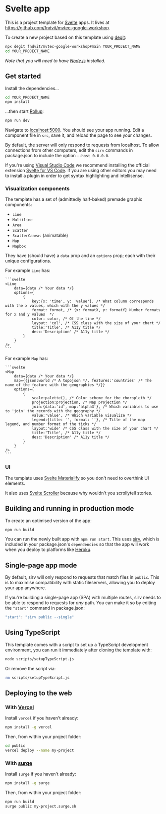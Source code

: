 # Svelte app

This is a project template for [Svelte](https://svelte.dev) apps. It lives at https://github.com/fndvit/mvtec-google-workshop.

To create a new project based on this template using [degit](https://github.com/Rich-Harris/degit):

```bash
npx degit fndvit/mvtec-google-workshop#main YOUR_PROJECT_NAME
cd YOUR_PROJECT_NAME
```

*Note that you will need to have [Node.js](https://nodejs.org) installed.*


## Get started

Install the dependencies...

```bash
cd YOUR_PROJECT_NAME
npm install
```

...then start [Rollup](https://rollupjs.org):

```bash
npm run dev
```

Navigate to [localhost:5000](http://localhost:5000). You should see your app running. Edit a component file in `src`, save it, and reload the page to see your changes.

By default, the server will only respond to requests from localhost. To allow connections from other computers, edit the `sirv` commands in package.json to include the option `--host 0.0.0.0`.

If you're using [Visual Studio Code](https://code.visualstudio.com/) we recommend installing the official extension [Svelte for VS Code](https://marketplace.visualstudio.com/items?itemName=svelte.svelte-vscode). If you are using other editors you may need to install a plugin in order to get syntax highlighting and intellisense.

### Visualization components
The template has a set of (admittedly half-baked) premade graphic components:
* `Line`
* `Multiline`
* `Area`
* `Scatter`
* `ScatterCanvas` (animatable)
* `Map`
* `Mapbox`

They have (should have) a `data` prop and an `options` prop; each with their unique configurations.

For example `Line` has:

    ```svelte
    <Line 
		data={data /* Your data */}
		options={
			{
				key:{x: 'time', y: 'value'}, /* What column corresponds with the x values, which with the y values */
				format: format, /* {x: formatX, y: formatY} Number formats for x and y values  */
				color: color, /* Of the line */
				layout: 'col', /* CSS class with the size of your chart */
				title:'Title', /* A11y title */
				desc:'Description' /* A11y title */
			}
		}
	/>
    ```

For example `Map` has:

    ```svelte
    <Map 
		data={data /* Your data */}
		map={{json:world /* A topojson */, features:'countries' /* The name of the feature with the geographies */}}
		options={
			{
				scale:palette(), /* Color scheme for the choropleth */
				projection:projection, /* Map projection */
				join:{data:'id', map:'alpha3'}, /* Which variables to use to 'join' the records with the geography */
				value:'value', /* Which variable visualize */
				legend:{title: '', format: ''}, /* Title of the map legend, and number format of the ticks */
				layout:'wide' /* CSS class with the size of your chart */
                title:'Title', /* A11y title */
				desc:'Description' /* A11y title */
			}
		}
	/>
    ```

### UI
The template uses [Svelte Materialify](https://svelte-materialify.vercel.app/) so you don't need to overthink UI elements.

It also uses [Svelte Scroller](https://github.com/sveltejs/svelte-scroller) because why wouldn't you scrollytell stories.

## Building and running in production mode

To create an optimised version of the app:

```bash
npm run build
```

You can run the newly built app with `npm run start`. This uses [sirv](https://github.com/lukeed/sirv), which is included in your package.json's `dependencies` so that the app will work when you deploy to platforms like [Heroku](https://heroku.com).


## Single-page app mode

By default, sirv will only respond to requests that match files in `public`. This is to maximise compatibility with static fileservers, allowing you to deploy your app anywhere.

If you're building a single-page app (SPA) with multiple routes, sirv needs to be able to respond to requests for *any* path. You can make it so by editing the `"start"` command in package.json:

```js
"start": "sirv public --single"
```

## Using TypeScript

This template comes with a script to set up a TypeScript development environment, you can run it immediately after cloning the template with:

```bash
node scripts/setupTypeScript.js
```

Or remove the script via:

```bash
rm scripts/setupTypeScript.js
```

## Deploying to the web

### With [Vercel](https://vercel.com)

Install `vercel` if you haven't already:

```bash
npm install -g vercel
```

Then, from within your project folder:

```bash
cd public
vercel deploy --name my-project
```

### With [surge](https://surge.sh/)

Install `surge` if you haven't already:

```bash
npm install -g surge
```

Then, from within your project folder:

```bash
npm run build
surge public my-project.surge.sh
```
